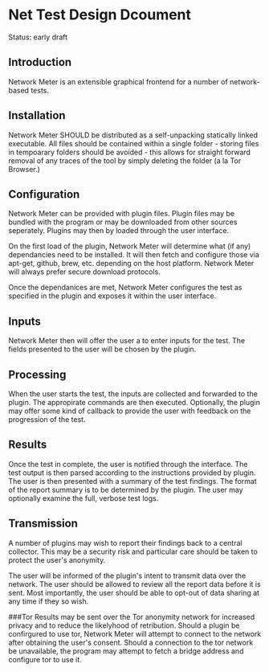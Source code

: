 Net Test Design Dcoument
========================
Status: early draft

Introduction
------------
Network Meter is an extensible graphical frontend for a number of network-based
tests.

Installation
------------
Network Meter SHOULD be distributed as a self-unpacking statically linked executable.
All files should be contained within a single folder - storing files in tempoarary
folders should be avoided - this allows for straight forward removal of any traces
of the tool by simply deleting the folder (a la Tor Browser.)

Configuration
-----------
Network Meter can be provided with plugin files. Plugin files may be bundled with 
the program or may be downloaded from other sources seperately. Plugins may 
then by loaded through the user interface.

On the first load of the plugin, Network Meter will determine what (if any) dependancies
need to be installed. It will then fetch and configure those via apt-get, github,
brew, etc. depending on the host platform. Network Meter will always prefer secure
download protocols.

Once the dependanices are met, Network Meter configures the test as specified in the
plugin and exposes it within the user interface. 

Inputs
------
Network Meter then will offer the user a to enter inputs for the test. The fields
presented to the user will be chosen by the plugin.

Processing
----------
When the user starts the test, the inputs are collected and forwarded to
the plugin. The appropirate commands are then executed. Optionally, the 
plugin may offer some kind of callback to provide the user with feedback
on the progression of the test.

Results
-------
Once the test in complete, the user is notified through the interface.
The test output is then parsed according to the instructions provided by plugin.
The user is then presented with a summary of the test findings. The format of the
report summary is to be determined by the plugin. The user may optionally examine
the full, verbose test logs.

Transmission
------------
A number of plugins may wish to report their findings back to a central
collector. This may be a security risk and particular care should be taken to
protect the user's anonymity.

The user will be informed of the plugin's intent to transmit data over the 
network. The user should be allowed to review all the report data before
it is sent. Most importantly, the user should be able to opt-out of data sharing
at any time if they so wish.

###Tor
Results may be sent over the Tor anonymity network for increased privacy and to 
reduce the likelyhood of retribution. Should a plugin be confirgured to use tor,
Network Meter will attempt to connect to the network after obtaining the user's consent.
Should a connection to the tor network be unavailable, the program may attempt
to fetch a bridge address and configure tor to use it.
